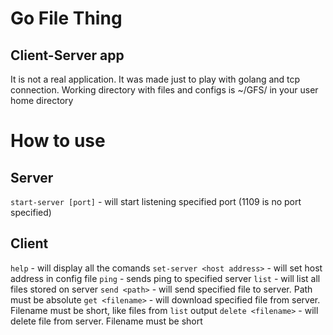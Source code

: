 # Go File Thing
## Client-Server app

It is not a real application. It was made just to play with golang and tcp connection.
Working directory with files and configs is ~/GFS/ in your user home directory 

# How to use
## Server 
``` start-server [port] ``` - will start listening specified port (1109 is no port specified)

## Client 
``` help ``` - will display all the comands
``` set-server <host address> ``` - will set host address in config file
``` ping ``` -  sends ping to specified server
``` list ``` - will list all files stored on server
``` send <path> ``` - will send specified file to server. Path must be absolute
``` get <filename> ``` - will download specified file from server. Filename must be short, like files from ``` list ``` output
``` delete <filename> ``` - will delete file from server. Filename must be short

